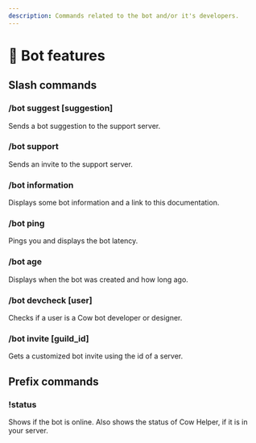 ```yaml
---
description: Commands related to the bot and/or it's developers.
---
```


# 🤖 Bot features

## Slash commands

### /bot suggest \[suggestion]

Sends a bot suggestion to the support server.

### /bot support

Sends an invite to the support server.

### /bot information

Displays some bot information and a link to this documentation.

### /bot ping

Pings you and displays the bot latency.

### /bot age

Displays when the bot was created and how long ago.

### /bot devcheck \[user]

Checks if a user is a Cow bot developer or designer.

### /bot invite \[guild\_id]

Gets a customized bot invite using the id of a server.

## Prefix commands

### !status

Shows if the bot is online. Also shows the status of Cow Helper, if it is in your server.
